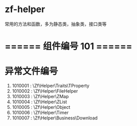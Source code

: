 
# zf-helper
常用的方法和函数，多为静态类，抽象类，接口类等


# ====== 组件编号 101 ======
# 异常文件编号
1. 1010001 : \Zf\Helper\Traits\TProperty
2. 1010002 : \Zf\Helper\FileHelper
3. 1010003 : \Zf\Helper\ZMap
4. 1010004 : \Zf\Helper\ZList
5. 1010005 : \Zf\Helper\Object
6. 1010006 : \Zf\Helper\Timer
7. 1010007 : \Zf\Helper\Business\Download

